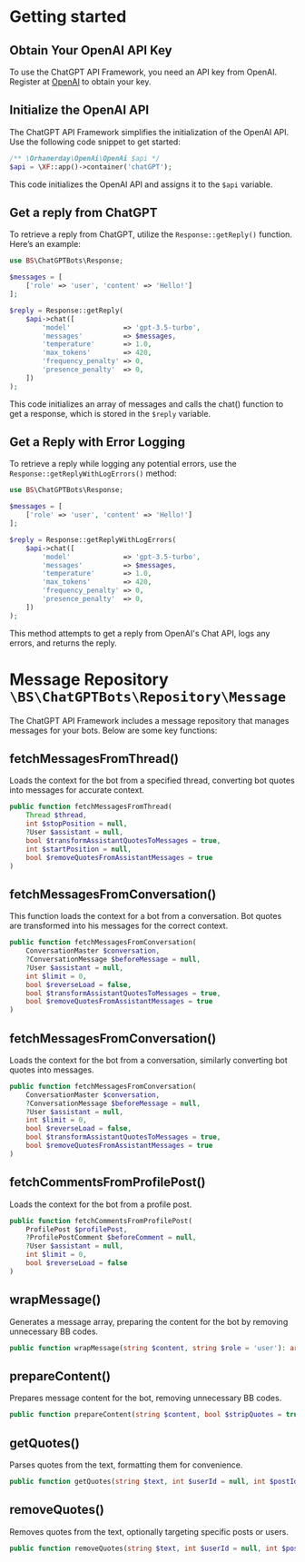 # Getting started

## Obtain Your OpenAI API Key
To use the ChatGPT API Framework, you need an API key from OpenAI. Register at [OpenAI](https://platform.openai.com/signup/) to obtain your key.

## Initialize the OpenAI API
The ChatGPT API Framework simplifies the initialization of the OpenAI API. Use the following code snippet to get started:
```php
/** \Orhanerday\OpenAi\OpenAi $api */
$api = \XF::app()->container('chatGPT');
```
This code initializes the OpenAI API and assigns it to the `$api` variable.

## Get a reply from ChatGPT
To retrieve a reply from ChatGPT, utilize the `Response::getReply()` function. Here’s an example:
```php
use BS\ChatGPTBots\Response;

$messages = [
    ['role' => 'user', 'content' => 'Hello!']
];

$reply = Response::getReply(
    $api->chat([
        'model'             => 'gpt-3.5-turbo',
        'messages'          => $messages,
        'temperature'       => 1.0,
        'max_tokens'        => 420,
        'frequency_penalty' => 0,
        'presence_penalty'  => 0,
    ])
);
```
This code initializes an array of messages and calls the chat() function to get a response, which is stored in the `$reply` variable.

## Get a Reply with Error Logging
To retrieve a reply while logging any potential errors, use the `Response::getReplyWithLogErrors()` method:
```php
use BS\ChatGPTBots\Response;

$messages = [
    ['role' => 'user', 'content' => 'Hello!']
];

$reply = Response::getReplyWithLogErrors(
    $api->chat([
        'model'             => 'gpt-3.5-turbo',
        'messages'          => $messages,
        'temperature'       => 1.0,
        'max_tokens'        => 420,
        'frequency_penalty' => 0,
        'presence_penalty'  => 0,
    ])
);
```
This method attempts to get a reply from OpenAI's Chat API, logs any errors, and returns the reply.

# Message Repository **`\BS\ChatGPTBots\Repository\Message`**
The ChatGPT API Framework includes a message repository that manages messages for your bots. Below are some key functions:

## fetchMessagesFromThread()
Loads the context for the bot from a specified thread, converting bot quotes into messages for accurate context.
```php
public function fetchMessagesFromThread(
    Thread $thread,
    int $stopPosition = null,
    ?User $assistant = null,
    bool $transformAssistantQuotesToMessages = true,
    int $startPosition = null,
    bool $removeQuotesFromAssistantMessages = true
)
```


## fetchMessagesFromConversation()
This function loads the context for a bot from a conversation. Bot quotes are transformed into his messages for the correct context.
```php
public function fetchMessagesFromConversation(
    ConversationMaster $conversation,
    ?ConversationMessage $beforeMessage = null,
    ?User $assistant = null,
    int $limit = 0,
    bool $reverseLoad = false,
    bool $transformAssistantQuotesToMessages = true,
    bool $removeQuotesFromAssistantMessages = true
)
```

## fetchMessagesFromConversation()
Loads the context for the bot from a conversation, similarly converting bot quotes into messages.
```php
public function fetchMessagesFromConversation(
    ConversationMaster $conversation,
    ?ConversationMessage $beforeMessage = null,
    ?User $assistant = null,
    int $limit = 0,
    bool $reverseLoad = false,
    bool $transformAssistantQuotesToMessages = true,
    bool $removeQuotesFromAssistantMessages = true
)
```

## fetchCommentsFromProfilePost()
Loads the context for the bot from a profile post.
```php
public function fetchCommentsFromProfilePost(
    ProfilePost $profilePost,
    ?ProfilePostComment $beforeComment = null,
    ?User $assistant = null,
    int $limit = 0,
    bool $reverseLoad = false
)
```


## wrapMessage()
Generates a message array, preparing the content for the bot by removing unnecessary BB codes.
```php
public function wrapMessage(string $content, string $role = 'user'): array
```


## prepareContent()
Prepares message content for the bot, removing unnecessary BB codes.
```php
public function prepareContent(string $content, bool $stripQuotes = true): string
```


## getQuotes()
Parses quotes from the text, formatting them for convenience.
```php
public function getQuotes(string $text, int $userId = null, int $postId = null, string $postType = 'post'): array
```

## removeQuotes()
Removes quotes from the text, optionally targeting specific posts or users.
```php
public function removeQuotes(string $text, int $userId = null, int $postId = null, string $postType = 'post'): string
```
